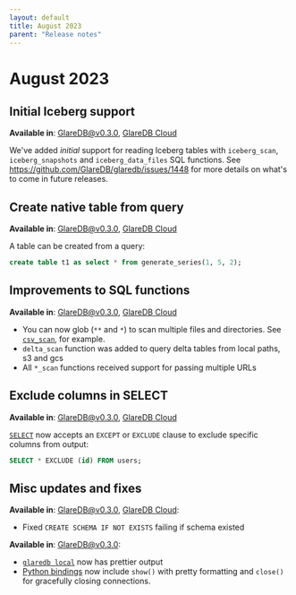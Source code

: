 ```yaml
---
layout: default
title: August 2023
parent: "Release notes"
---
```


# August 2023

## Initial Iceberg support

**Available in**: [GlareDB@v0.3.0], [GlareDB Cloud]

We've added _initial_ support for reading Iceberg tables with `iceberg_scan`,
`iceberg_snapshots` and `iceberg_data_files` SQL functions. See
<https://github.com/GlareDB/glaredb/issues/1448> for more details on what's to
come in future releases.

## Create native table from query

**Available in**: [GlareDB@v0.3.0], [GlareDB Cloud]

A table can be created from a query:

```sql
create table t1 as select * from generate_series(1, 5, 2);
```

## Improvements to SQL functions

**Available in**: [GlareDB@v0.3.0], [GlareDB Cloud]

- You can now glob (`**` and `*`) to scan multiple files and directories. See
  [`csv_scan`], for example.
- `delta_scan` function was added to query delta tables from local paths, s3
   and gcs
- All `*_scan` functions received support for passing multiple URLs

## Exclude columns in SELECT

**Available in**: [GlareDB@v0.3.0], [GlareDB Cloud]

[`SELECT`] now accepts an `EXCEPT` or `EXCLUDE` clause to exclude specific columns
from output:

```sql
SELECT * EXCLUDE (id) FROM users;
```

## Misc updates and fixes

**Available in**: [GlareDB@v0.3.0], [GlareDB Cloud]:

- Fixed `CREATE SCHEMA IF NOT EXISTS` failing if schema existed
  
**Available in**: [GlareDB@v0.3.0]:

- [`glaredb local`] now has prettier output
- [Python bindings] now include `show()` with pretty formatting and `close()`
  for gracefully closing connections.

[GlareDB@v0.3.0]: https://github.com/GlareDB/glaredb/releases/tag/v0.3.0
[GlareDB Cloud]: https://console.glaredb.com/
[`csv_scan`]: /glaredb/sq-functions/csv_scan/
[`SELECT`]: /glaredb/sql-commands/select/
[`glaredb local`]: /glaredb/local/
[Python bindings]: /glaredb/python/
